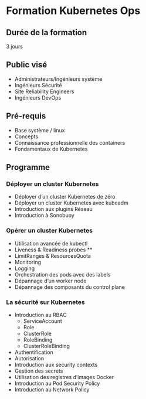 # Formation Kubernetes Ops

## Durée de la formation

3 jours

## Public visé

- Administrateurs/Ingénieurs système
- Ingénieurs Sécurité
- Site Reliability Engineers
- Ingénieurs DevOps

## Pré-requis

- Base système / linux
- Concepts 
- Connaissance professionnelle des containers
- Fondamentaux de Kubernetes

## Programme

### Déployer un cluster Kubernetes

- Déployer d’un cluster Kubernetes de zéro
- Déployer un cluster Kubernetes avec kubeadm
- Introduction aux plugins Réseau
- Introduction à Sonobuoy

### Opérer un cluster Kubernetes

- Utilisation avancée de kubectl
- Liveness & Readiness probes **
- LimitRanges & ResourcesQuota
- Monitoring
- Logging
- Orchestration des pods avec des labels
- Dépannage d’un worker node
- Dépannage des composants du control plane

### La sécurité sur Kubernetes

- Introduction au RBAC
  - ServiceAccount
  - Role
  - ClusterRole
  - RoleBinding
  - ClusterRoleBinding
- Authentification
- Autorisation
- Introduction aux security contexts
- Gestion des secrets
- Utilisation des registres d’images Docker
- Introduction au Pod Security Policy
- Introduction au Network Policy
